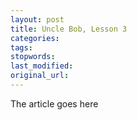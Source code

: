 ```yaml
---
layout: post
title: Uncle Bob, Lesson 3
categories:
tags:
stopwords:
last_modified:
original_url: 
---
```


The article goes here


